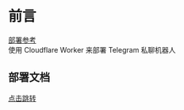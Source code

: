 # 前言
[部署参考](https://github.com/LloydAsp/nfd)      
使用 Cloudflare Worker 来部署 Telegram 私聊机器人

## 部署文档
[点击跳转](https://mimi-fuwari-blog.netlify.app/posts/%E9%83%A8%E7%BD%B2%E6%95%99%E7%A8%8B/tgchatbot/telegram-%E9%83%A8%E7%BD%B2%E7%A7%81%E8%81%8A%E6%9C%BA%E5%99%A8%E4%BA%BA/)